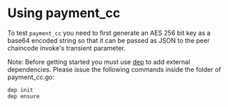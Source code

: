# Using payment_cc

To test `payment_cc` you need to first generate an AES 256 bit key as a base64
encoded string so that it can be passed as JSON to the peer chaincode 
invoke's transient parameter.

Note: Before getting started you must use [dep](https://golang.github.io/dep/) to add external dependencies.  Please issue the following commands inside the folder of payment_cc.go:
```
dep init
dep ensure
```